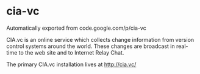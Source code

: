 # cia-vc
Automatically exported from code.google.com/p/cia-vc

CIA.vc is an online service which collects change information from version control systems around the world. These changes are broadcast in real-time to the web site and to Internet Relay Chat.

The primary CIA.vc installation lives at http://cia.vc/
